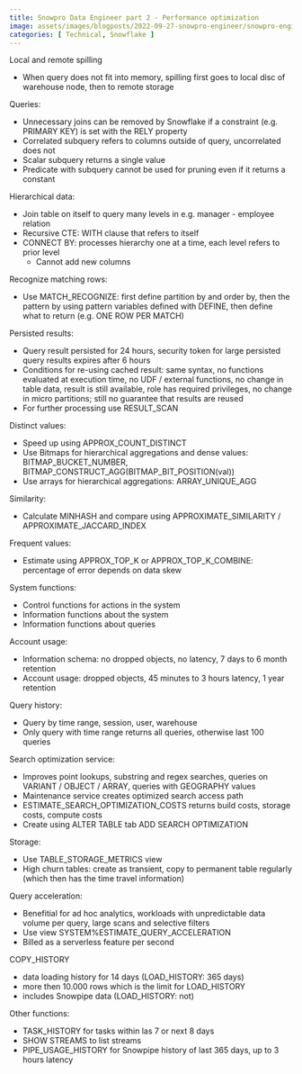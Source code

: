 ```yaml
---
title: Snowpro Data Engineer part 2 - Performance optimization
image: assets/images/blogposts/2022-09-27-snowpro-engineer/snowpro-engineer.png
categories: [ Technical, Snowflake ]
---
```


Local and remote spilling
- When query does not fit into memory, spilling first goes to local disc of warehouse node, then to remote storage

Queries:
- Unnecessary joins can be removed by Snowflake if a constraint (e.g. PRIMARY KEY) is set with the RELY property
- Correlated subquery refers to columns outside of query, uncorrelated does not
- Scalar subquery returns a single value
- Predicate with subquery cannot be used for pruning even if it returns a constant

Hierarchical data:
- Join table on itself to query many levels in e.g. manager - employee relation
- Recursive CTE: WITH clause that refers to itself
- CONNECT BY: processes hierarchy one at a time, each level refers to prior level
    - Cannot add new columns

Recognize matching rows:
- Use MATCH_RECOGNIZE: first define partition by and order by, then the pattern by using pattern variables defined with DEFINE, then define what to return (e.g. ONE ROW PER MATCH)

Persisted results:
- Query result persisted for 24 hours, security token for large persisted query results expires after 6 hours
- Conditions for re-using cached result: same syntax, no functions evaluated at execution time, no UDF / external functions, no change in table data, result is still available, role has required privileges, no change in micro partitions; still no guarantee that results are reused
- For further processing use RESULT_SCAN

Distinct values:
- Speed up using APPROX_COUNT_DISTINCT
- Use Bitmaps for hierarchical aggregations and dense values: BITMAP_BUCKET_NUMBER, BITMAP_CONSTRUCT_AGG(BITMAP_BIT_POSITION(val))
- Use arrays for hierarchical aggregations: ARRAY_UNIQUE_AGG

Similarity:
- Calculate MINHASH and compare using APPROXIMATE_SIMILARITY / APPROXIMATE_JACCARD_INDEX

Frequent values:
- Estimate using APPROX_TOP_K or APPROX_TOP_K_COMBINE: percentage of error depends on data skew

System functions:
- Control functions for actions in the system
- Information functions about the system
- Information functions about queries

Account usage:
- Information schema: no dropped objects, no latency, 7 days to 6 month retention
- Account usage: dropped objects, 45 minutes to 3 hours latency, 1 year retention

Query history:
- Query by time range, session, user, warehouse
- Only query with time range returns all queries, otherwise last 100 queries

Search optimization service:
- Improves point lookups, substring and regex searches, queries on VARIANT / OBJECT / ARRAY, queries with GEOGRAPHY values
- Maintenance service creates optimized search access path
- ESTIMATE_SEARCH_OPTIMIZATION_COSTS returns build costs, storage costs, compute costs
- Create using ALTER TABLE tab ADD SEARCH OPTIMIZATION

Storage:
- Use TABLE_STORAGE_METRICS view
- High churn tables: create as transient, copy to permanent table regularly (which then has the time travel information)

Query acceleration:
- Benefitial for ad hoc analytics, workloads with unpredictable data volume per query, large scans and selective filters
- Use view SYSTEM%ESTIMATE_QUERY_ACCELERATION
- Billed as a serverless feature per second

COPY_HISTORY
- data loading history for 14 days (LOAD_HISTORY: 365 days)
- more then 10.000 rows which is the limit for LOAD_HISTORY
- includes Snowpipe data (LOAD_HISTORY: not)

Other functions:
- TASK_HISTORY for tasks within las 7 or next 8 days
- SHOW STREAMS to list streams
- PIPE_USAGE_HISTORY for Snowpipe history of last 365 days, up to 3 hours latency